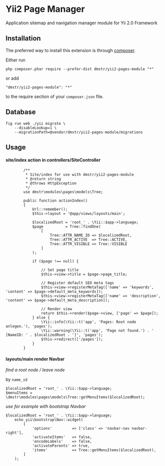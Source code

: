 Yii2 Page Manager
=================
Application sitemap and navigation manager module for Yii 2.0 Framework

Installation
------------

The preferred way to install this extension is through [composer](http://getcomposer.org/download/).

Either run

```
php composer.phar require --prefer-dist dmstr/yii2-pages-module "*"
```

or add

```
"dmstr/yii2-pages-module": "*"
```

to the require section of your `composer.json` file.


Database
--------
```
fig run web ./yii migrate \
    --disableLookup=1 \
    --migrationPath=@vendor/dmstr/yii2-pages-module/migrations
```

Usage
-----

#### site/index action in controllers/SiteController

```
        /**
         * Site/index for use with dmstr/yii2-pages-module
         * @return string
         * @throws HttpException
         */
        use dmstr\modules\pages\models\Tree;
     
        public function actionIndex()
        {
            Url::remember();
            $this->layout = '@app/views/layouts/main';
    
            $localizedRoot = 'root_' . \Yii::$app->language;
            $page          = Tree::findOne(
                [
                    Tree::ATTR_NAME_ID => $localizedRoot,
                    Tree::ATTR_ACTIVE  => Tree::ACTIVE,
                    Tree::ATTR_VISIBLE => Tree::VISIBLE
                ]
            );
    
            if ($page !== null) {
    
                // Set page title
                $this->view->title = $page->page_title;
    
                // Register default SEO meta tags
                $this->view->registerMetaTag(['name' => 'keywords', 'content' => $page->default_meta_keywords]);
                $this->view->registerMetaTag(['name' => 'description', 'content' => $page->default_meta_description]);
    
                // Render view
                return $this->render($page->view, ['page' => $page]);
            } else {
                \Yii::info(\Yii::t('app', 'Pages: Root node anlegen.'), 'pages');
                \Yii::warning(\Yii::t('app', 'Page not found.') . ' [NameID: ' . $localizedRoot . ']', 'pages');
                $this->redirect(['/pages']);
            }
        }
```



#### layouts/main render Navbar

*find a root node / leave node*

by `name_id`

```
$localizedRoot = 'root_' . \Yii::$app->language;
$menuItems = \dmstr\modules\pages\models\Tree::getMenuItems($localizedRoot);
```

*use for example with bootstrap Navbar*

```
$localizedRoot = 'root_' . \Yii::$app->language;
    echo yii\bootstrap\Nav::widget(
        [
            'options'         => ['class' => 'navbar-nav navbar-right'],
            'activateItems'   => false,
            'encodeLabels'    => false,
            'activateParents' => true,
            'items'           => Tree::getMenuItems($localizedRoot),
        ]
    );
```


